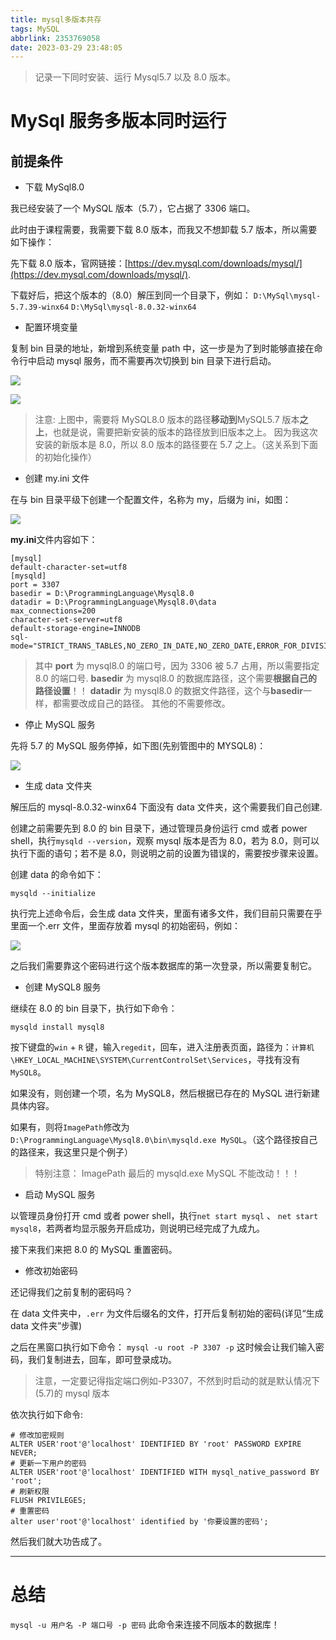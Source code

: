 ```yaml
---
title: mysql多版本共存
tags: MySQL
abbrlink: 2353769058
date: 2023-03-29 23:48:05
---
```


> 记录一下同时安装、运行 Mysql5.7 以及 8.0 版本。

# MySql 服务多版本同时运行

## 前提条件

- 下载 MySql8.0

我已经安装了一个 MySQL 版本（5.7），它占据了 3306 端口。

此时由于课程需要，我需要下载 8.0 版本，而我又不想卸载 5.7 版本，所以需要如下操作：

先下载 8.0 版本，官网链接：[https://dev.mysql.com/downloads/mysql/](https://dev.mysql.com/downloads/mysql/).

下载好后，把这个版本的（8.0）解压到同一个目录下，例如：
`D:\MySql\mysql-5.7.39-winx64`
`D:\MySql\mysql-8.0.32-winx64`

- 配置环境变量

复制 bin 目录的地址，新增到系统变量 path 中，这一步是为了到时能够直接在命令行中启动 mysql 服务，而不需要再次切换到 bin 目录下进行启动。

![](1.png)

![](2.png)

> 注意: 上图中，需要将 MySQL8.0 版本的路径**移动到**MySQL5.7 版本**之上**，也就是说，需要把新安装的版本的路径放到旧版本之上。
> 因为我这次安装的新版本是 8.0，所以 8.0 版本的路径要在 5.7 之上。（这关系到下面的初始化操作）

- 创建 my.ini 文件

在与 bin 目录平级下创建一个配置文件，名称为 my，后缀为 ini，如图：

![](3.png)

**my.ini**文件内容如下：

```
[mysql]
default-character-set=utf8
[mysqld]
port = 3307
basedir = D:\ProgrammingLanguage\Mysql8.0
datadir = D:\ProgrammingLanguage\Mysql8.0\data
max_connections=200
character-set-server=utf8
default-storage-engine=INNODB
sql-mode="STRICT_TRANS_TABLES,NO_ZERO_IN_DATE,NO_ZERO_DATE,ERROR_FOR_DIVISION_BY_ZERO,NO_ENGINE_SUBSTITUTION"
```

> 其中 **port** 为 mysql8.0 的端口号，因为 3306 被 5.7 占用，所以需要指定 8.0 的端口号.
> **basedir** 为 mysql8.0 的数据库路径，这个需要**根据自己的路径设置**！！
> **datadir** 为 mysql8.0 的数据文件路径，这个与**basedir**一样，都需要改成自己的路径。
> 其他的不需要修改。

- 停止 MySQL 服务

先将 5.7 的 MySQL 服务停掉，如下图(先别管图中的 MYSQL8)：

![](5.png)

- 生成 data 文件夹

解压后的 mysql-8.0.32-winx64 下面没有 data 文件夹，这个需要我们自己创建.

创建之前需要先到 8.0 的 bin 目录下，通过管理员身份运行 cmd 或者 power shell，执行`mysqld --version`，观察 mysql 版本是否为 8.0，若为 8.0，则可以执行下面的语句；若不是 8.0，则说明之前的设置为错误的，需要按步骤来设置。

创建 data 的命令如下：

`mysqld --initialize`

执行完上述命令后，会生成 data 文件夹，里面有诸多文件，我们目前只需要在乎里面一个.err 文件，里面存放着 mysql 的初始密码，例如：

![](4.png)

之后我们需要靠这个密码进行这个版本数据库的第一次登录，所以需要复制它。

- 创建 MySQL8 服务

继续在 8.0 的 bin 目录下，执行如下命令：

`mysqld install mysql8`

按下键盘的`win` + `R` 键，输入`regedit`，回车，进入注册表页面，路径为：`计算机\HKEY_LOCAL_MACHINE\SYSTEM\CurrentControlSet\Services`，寻找有没有 `MySQL8`。

如果没有，则创建一个项，名为 MySQL8，然后根据已存在的 MySQL 进行新建具体内容。

如果有，则将`ImagePath`修改为`D:\ProgrammingLanguage\Mysql8.0\bin\mysqld.exe MySQL`。（这个路径按自己的路径来，我这里只是个例子）

> 特别注意： ImagePath 最后的 mysqld.exe MySQL 不能改动！！！

- 启动 MySQL 服务

以管理员身份打开 cmd 或者 power shell，执行`net start mysql` 、 `net start mysql8`，若两者均显示服务开启成功，则说明已经完成了九成九。

接下来我们来把 8.0 的 MySQL 重置密码。

- 修改初始密码

还记得我们之前复制的密码吗？

在 data 文件夹中，`.err` 为文件后缀名的文件，打开后复制初始的密码(详见“生成 data 文件夹”步骤)

之后在黑窗口执行如下命令：
`mysql -u root -P 3307 -p`
这时候会让我们输入密码，我们复制进去，回车，即可登录成功。

> 注意，一定要记得指定端口例如-P3307，不然到时启动的就是默认情况下(5.7)的 mysql 版本

依次执行如下命令:

```
# 修改加密规则
ALTER USER'root'@'localhost' IDENTIFIED BY 'root' PASSWORD EXPIRE NEVER;
# 更新一下用户的密码
ALTER USER'root'@'localhost' IDENTIFIED WITH mysql_native_password BY 'root';
# 刷新权限
FLUSH PRIVILEGES;
# 重置密码
alter user'root'@'localhost' identified by '你要设置的密码';
```

然后我们就大功告成了。

---

# 总结

`mysql -u 用户名 -P 端口号 -p 密码` 此命令来连接不同版本的数据库！
